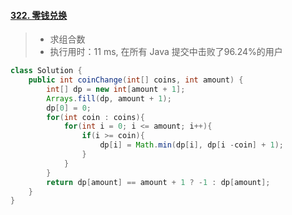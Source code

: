 #### [322. 零钱兑换](https://leetcode-cn.com/problems/coin-change/)

> - 求组合数
> - 执行用时：11 ms, 在所有 Java 提交中击败了96.24%的用户

```java
class Solution {
    public int coinChange(int[] coins, int amount) {
        int[] dp = new int[amount + 1];
        Arrays.fill(dp, amount + 1);
        dp[0] = 0;
        for(int coin : coins){
            for(int i = 0; i <= amount; i++){
                if(i >= coin){
                    dp[i] = Math.min(dp[i], dp[i -coin] + 1);
                }
            }
        }
        return dp[amount] == amount + 1 ? -1 : dp[amount];
    }
}
```

